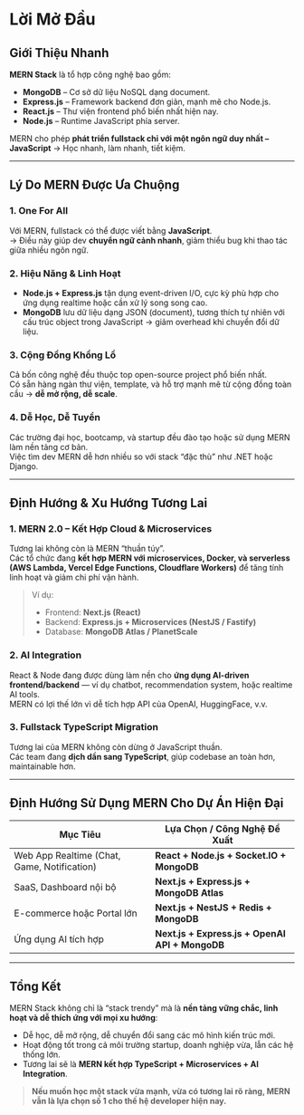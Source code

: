 # Lời Mở Đầu

## Giới Thiệu Nhanh

**MERN Stack** là tổ hợp công nghệ bao gồm:
- **MongoDB** – Cơ sở dữ liệu NoSQL dạng document.
- **Express.js** – Framework backend đơn giản, mạnh mẽ cho Node.js.
- **React.js** – Thư viện frontend phổ biến nhất hiện nay.
- **Node.js** – Runtime JavaScript phía server.

MERN cho phép **phát triển fullstack chỉ với một ngôn ngữ duy nhất – JavaScript** -> Học nhanh, làm nhanh, tiết kiệm.

---

## Lý Do MERN Được Ưa Chuộng

### 1. **One For All**
Với MERN, fullstack có thể được viết bằng **JavaScript**.  
-> Điều này giúp dev **chuyển ngữ cảnh nhanh**, giảm thiểu bug khi thao tác giữa nhiều ngôn ngữ.

### 2. **Hiệu Năng & Linh Hoạt**
- **Node.js + Express.js** tận dụng event-driven I/O, cực kỳ phù hợp cho ứng dụng realtime hoặc cần xử lý song song cao.  
- **MongoDB** lưu dữ liệu dạng JSON (document), tương thích tự nhiên với cấu trúc object trong JavaScript → giảm overhead khi chuyển đổi dữ liệu.

### 3. **Cộng Đồng Khổng Lồ**
Cả bốn công nghệ đều thuộc top open-source project phổ biến nhất.  
Có sẵn hàng ngàn thư viện, template, và hỗ trợ mạnh mẽ từ cộng đồng toàn cầu → **dễ mở rộng, dễ scale**.

### 4. **Dễ Học, Dễ Tuyển**
Các trường đại học, bootcamp, và startup đều đào tạo hoặc sử dụng MERN làm nền tảng cơ bản.  
Việc tìm dev MERN dễ hơn nhiều so với stack “đặc thù” như .NET hoặc Django.

---

## Định Hướng & Xu Hướng Tương Lai

### 1. **MERN 2.0 – Kết Hợp Cloud & Microservices**
Tương lai không còn là MERN “thuần túy”.  
Các tổ chức đang **kết hợp MERN với microservices, Docker, và serverless (AWS Lambda, Vercel Edge Functions, Cloudflare Workers)** để tăng tính linh hoạt và giảm chi phí vận hành.

> Ví dụ:  
> - Frontend: **Next.js (React)**  
> - Backend: **Express.js + Microservices (NestJS / Fastify)**  
> - Database: **MongoDB Atlas / PlanetScale**

### 2. **AI Integration**
React & Node đang được dùng làm nền cho **ứng dụng AI-driven frontend/backend** — ví dụ chatbot, recommendation system, hoặc realtime AI tools.  
MERN có lợi thế lớn vì dễ tích hợp API của OpenAI, HuggingFace, v.v.

### 3. **Fullstack TypeScript Migration**
Tương lai của MERN không còn dừng ở JavaScript thuần.  
Các team đang **dịch dần sang TypeScript**, giúp codebase an toàn hơn, maintainable hơn.

---

## Định Hướng Sử Dụng MERN Cho Dự Án Hiện Đại

| Mục Tiêu | Lựa Chọn / Công Nghệ Đề Xuất |
|-----------|------------------------------|
| Web App Realtime (Chat, Game, Notification) | **React + Node.js + Socket.IO + MongoDB** |
| SaaS, Dashboard nội bộ | **Next.js + Express.js + MongoDB Atlas** |
| E-commerce hoặc Portal lớn | **Next.js + NestJS + Redis + MongoDB** |
| Ứng dụng AI tích hợp | **Next.js + Express.js + OpenAI API + MongoDB** |

---

## Tổng Kết

MERN Stack không chỉ là “stack trendy” mà là **nền tảng vững chắc, linh hoạt và dễ thích ứng với mọi xu hướng**:
- Dễ học, dễ mở rộng, dễ chuyển đổi sang các mô hình kiến trúc mới.
- Hoạt động tốt trong cả môi trường startup, doanh nghiệp vừa, lẫn các hệ thống lớn.
- Tương lai sẽ là **MERN kết hợp TypeScript + Microservices + AI Integration**.

> **Nếu muốn học một stack vừa mạnh, vừa có tương lai rõ ràng, MERN vẫn là lựa chọn số 1 cho thế hệ developer hiện nay.**